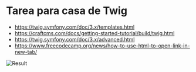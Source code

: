 # Tarea para casa de Twig 
- https://twig.symfony.com/doc/3.x/templates.html
- https://craftcms.com/docs/getting-started-tutorial/build/twig.html
- https://twig.symfony.com/doc/3.x/advanced.html
- https://www.freecodecamp.org/news/how-to-use-html-to-open-link-in-new-tab/

![Result]([https://assets.digitalocean.com/articles/alligator/boo.svg](https://raw.githubusercontent.com/mgrl39/DAW_M08/refs/heads/main/PHP/2024_09_26_twig2/result.jpeg) "Result")
